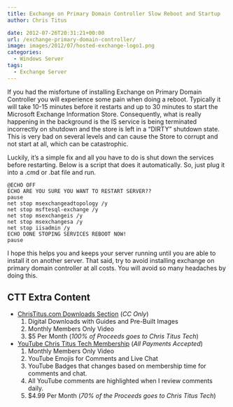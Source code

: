 ```yaml
---
title: Exchange on Primary Domain Controller Slow Reboot and Startup
author: Chris Titus

date: 2012-07-26T20:31:21+00:00
url: /exchange-primary-domain-controller/
image: images/2012/07/hosted-exchange-logo1.png
categories:
  - Windows Server
tags:
  - Exchange Server
---
```

If you had the misfortune of installing Exchange on Primary Domain Controller you will experience some pain when doing a reboot. Typically it will take 10-15 minutes before it restarts and up to 30 minutes to start the Microsoft Exchange Information Store. Consequently, what is really happening in the background is the IS service is being terminated incorrectly on shutdown and the store is left in a &#8220;DIRTY&#8221; shutdown state. This is very bad on several levels and can cause the Store to corrupt and not start at all, which can be catastrophic.<!--more-->

Luckily, it&#8217;s a simple fix and all you have to do is shut down the services before restarting. Below is a script that does it automatically. So, just plug it into a .cmd or .bat file and run.

```
@ECHO OFF
ECHO ARE YOU SURE YOU WANT TO RESTART SERVER??
pause
net stop msexchangeadtopology /y
net stop msftesql-exchange /y
net stop msexchangeis /y
net stop msexchangesa /y
net stop iisadmin /y
ECHO DONE STOPING SERVICES REBOOT NOW!
pause
```

I hope this helps you and keeps your server running until you are able to install it on another server. That said, try to avoid installing exchange on primary domain controller at all costs. You will avoid so many headaches by doing this.

## CTT Extra Content

- [ChrisTitus.com Downloads Section][1] (_CC Only_)
  1. Digital Downloads with Guides and Pre-Built Images
  2. Monthly Members Only Video
  3. $5 Per Month (_100% of Proceeds goes to Chris Titus Tech_)
- [YouTube Chris Titus Tech Membership][2] (_All Payments Accepted_)
  1. Monthly Members Only Video
  2. YouTube Emojis for Comments and Live Chat
  3. YouTube Badges that changes based on membership time for comments and chat.
  4. All YouTube comments are highlighted when I review comments daily. 
  5. $4.99 Per Month (_70% of the Proceeds goes to Chris Titus Tech_)

 [1]: https://portal.christitus.com
 [2]: https://christitus.com/join